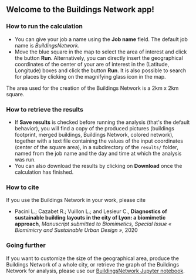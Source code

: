 ## Welcome to the Buildings Network app!

### How to run the calculation
 - You can give your job a name using the **Job name** field. The default job name is *BuildingsNetwork*.
 - Move the blue square in the map to select the area of interest and click the button **Run**. Alternatively, you can directly insert the geographical coordinates of the center of your are of interest in the (Latitude, Longitude) boxes and click the button **Run**. It is also possible to search for places by clicking on the magnifying glass icon in the map.

The area used for the creation of the Buildings Network is a 2km x 2km square.

### How to retrieve the results
- If **Save results** is checked before running the analysis (that's the default behavior), you will find a copy of the produced pictures (buildings footprint, merged buildings, Buildings Network, colored network), together with a text file containing the values of the input coordinates (center of the square area), in a subdirectory of the  `results/` folder, named from the job name and the day and time at which the analysis was run.
- You can also download the results by clicking on **Download** once the calculation has finished.

### How to cite
If you use the Buildings Network in your work, please cite 
- Pacini L.; Cazabet R.; Vuillon L.; and Lesieur C., **Diagnostics of sustainable building layouts in the city of Lyon: a biomimetic approach**, *Manuscript submitted to Biomimetics, Special Issue « Biomimicry and Sustainable Urban Design »*, 2020

### Going further

If you want to customize the size of the geographical area, produce the Buildings Network of a whole city, or retrieve the graph of the Buildings Network for analysis, please use our [BuildingsNetwork Jupyter notebook]("https://github.com/lorpac/building-network").

